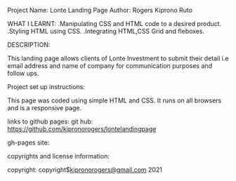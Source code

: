 Project Name:       Lonte Landing Page
Author:             Rogers Kiprono Ruto

WHAT I LEARNT:
.Manipulating CSS and HTML code to a desired product.
.Styling HTML using CSS.
.Integrating HTML,CSS Grid and fleboxes.

DESCRIPTION:

This landing page allows clients of Lonte Investment to submit their detail i.e email address and name of company for communication purposes and follow ups.


Project set up instructions:

This page was coded using simple HTML and CSS. It runs on all browsers and is a responsive page.


links to github pages:
git hub:  https://github.com/kipronorogers/lontelandingpage

gh-pages site:     

copyrights and license information:

copyright: copyright$kipronorogers@gmail.com 2021